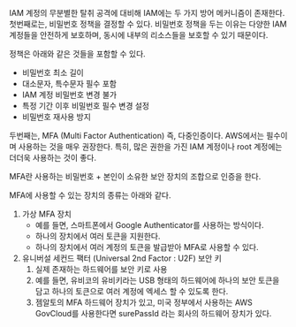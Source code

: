 IAM 계정의 무분별한 탈취 공격에 대비해 IAM에는 두 가지 방어 메커니즘이 존재한다.
첫번째로는, 비밀번호 정책을 결정할 수 있다. 비밀번호 정책을 두는 이유는 다양한 IAM 계정들을 안전하게 보호하며, 동시에 내부의 리소스들을 보호할 수 있기 때문이다.

정책은 아래와 같은 것들을 포함할 수 있다.

- 비밀번호 최소 길이
- 대소문자, 특수문자 필수 포함
- IAM 계정 비밀번호 변경 불가
- 특정 기간 이후 비밀번호 필수 변경 설정
- 비밀번호 재사용 방지

두번째는, MFA (Multi Factor Authentication) 즉, 다중인증이다.
AWS에서는 필수이며 사용하는 것을 매우 권장한다. 특히, 많은 권한을 가진 IAM 계정이나 root 계정에는 더더욱 사용하는 것이 좋다.

MFA란 사용하는 비밀번호 + 본인이 소유한 보안 장치의 조합으로 인증을 한다.

MFA에 사용할 수 있는 장치의 종류는 아래와 같다.

1. 가상 MFA 장치
   - 예를 들면, 스마트폰에서 Google Authenticator를 사용하는 방식이다.
   - 하나의 장치에서 여러 토큰을 지원한다.
   - 하나의 장치에서 여러 계정의 토큰을 발급받아 MFA로 사용할 수 있다.
2. 유니버설 세컨드 팩터 (Universal 2nd Factor : U2F) 보안 키
   1. 실제 존재하는 하드웨어를 보안 키로 사용
   2. 예를 들면, 유비코의 유비키라는 USB 형태의 하드웨어에 하나의 보안 토큰을 담고 하나의 토큰으로 여러 계정에 엑세스 할 수 있도록 한다.
   3. 젬알토의 MFA 하드웨어 장치가 있고, 미국 정부에서 사용하는 AWS GovCloud를 사용한다면 surePassId 라는 회사의 하드웨어 장치가 있다.
